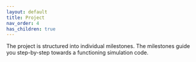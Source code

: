 ```yaml
---
layout: default
title: Project
nav_order: 4
has_children: true
---
```


The project is structured into individual milestones. The milestones guide you step-by-step towards a functioning simulation code.
